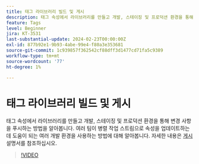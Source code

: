 ```yaml
---
title: 태그 라이브러리 빌드 및 게시
description: 태그 속성에서 라이브러리를 만들고 개발, 스테이징 및 프로덕션 환경을 통해 변경 사항을 푸시하는 방법을 알아봅니다.
feature: Tags
level: Beginner
jira: KT-3531
last-substantial-update: 2024-02-23T00:00:00Z
exl-id: 877b92e1-9b93-4abe-99e4-f80a3e353681
source-git-commit: 1c939857f362542cf88dff3d1477cd71fa5c9389
workflow-type: tm+mt
source-wordcount: '77'
ht-degree: 1%

---
```


# 태그 라이브러리 빌드 및 게시

태그 속성에서 라이브러리를 만들고 개발, 스테이징 및 프로덕션 환경을 통해 변경 사항을 푸시하는 방법을 알아봅니다. 여러 팀이 병렬 작업 스트림으로 속성을 업데이트하는 데 도움이 되는 여러 개발 환경을 사용하는 방법에 대해 알아봅니다. 자세한 내용은 [게시](https://experienceleague.adobe.com/docs/experience-platform/tags/publish/overview.html) 설명서를 참조하십시오.

>[!VIDEO](https://video.tv.adobe.com/v/28731/?learn=on)
